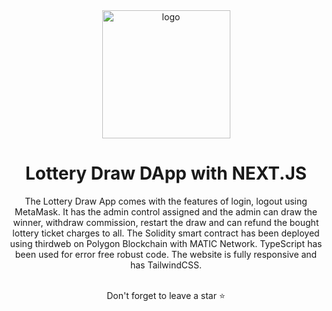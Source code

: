 <div align="center">

  <img src="[https://th.bing.com/th/id/R.76f0694bcd1b4a14a42b81c422222dba?rik=fxR2Yw8i2rR0Tg&riu=http%3a%2f%2ficons.iconarchive.com%2ficons%2fcjdowner%2fcryptocurrency%2f512%2fQiwi-icon.png&ehk=V0fZDF5gmBHZQDOSL66pdBauimIQvpxnyKYRwDw%2fncA%3d&risl=&pid=ImgRaw&r=0](https://hypebucks.io/wp-content/uploads/2023/05/1111.png)" alt="logo" width="205" height="auto" rounded-full/>
  
  <h1>Lottery Draw DApp with NEXT.JS</h1>
  
  <p>
The Lottery Draw App comes with the features of login, logout using MetaMask. It has the admin control assigned and the admin can draw the winner, withdraw commission, restart the draw and can refund the bought lottery ticket charges to all. The Solidity smart contract has been deployed using thirdweb on Polygon Blockchain with MATIC Network. TypeScript has been used for error free robust code. The website is fully responsive and has TailwindCSS.
  </p>
  
  
<br />

<div align="center">Don't forget to leave a star ⭐️</div>
